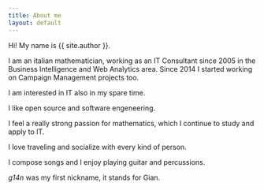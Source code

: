 ```yaml
---
title: About me
layout: default
---
```


Hi! My name is {{ site.author }}.

I am an italian mathematician, working as an IT Consultant since 2005 in the Business Intelligence and Web Analytics area. Since 2014 I started working on Campaign Management projects too.

I am interested in IT also in my spare time.

I like open source and software engeneering.

I feel a really strong passion for mathematics, which I continue to study and apply to IT.

I love traveling and socialize with every kind of person.

I compose songs and I enjoy playing guitar and percussions.

*g14n* was my first nickname, it stands for Gian.

